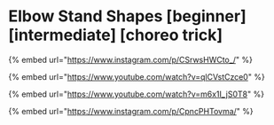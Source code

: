 # Elbow Stand Shapes \[beginner] \[intermediate] \[choreo trick]

{% embed url="https://www.instagram.com/p/CSrwsHWCto_/" %}

{% embed url="https://www.youtube.com/watch?v=qlCVstCzce0" %}

{% embed url="https://www.youtube.com/watch?v=m6x1I_jS0T8" %}

{% embed url="https://www.instagram.com/p/CpncPHTovma/" %}

